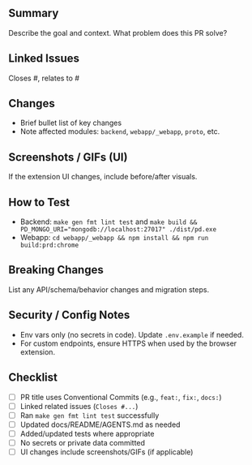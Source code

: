 ## Summary
Describe the goal and context. What problem does this PR solve?

## Linked Issues
Closes #<issue>, relates to #<issue>

## Changes
- Brief bullet list of key changes
- Note affected modules: `backend`, `webapp/_webapp`, `proto`, etc.

## Screenshots / GIFs (UI)
If the extension UI changes, include before/after visuals.

## How to Test
- Backend: `make gen fmt lint test` and `make build && PD_MONGO_URI="mongodb://localhost:27017" ./dist/pd.exe`
- Webapp: `cd webapp/_webapp && npm install && npm run build:prd:chrome`

## Breaking Changes
List any API/schema/behavior changes and migration steps.

## Security / Config Notes
- Env vars only (no secrets in code). Update `.env.example` if needed.
- For custom endpoints, ensure HTTPS when used by the browser extension.

## Checklist
- [ ] PR title uses Conventional Commits (e.g., `feat:`, `fix:`, `docs:`)
- [ ] Linked related issues (`Closes #...`)
- [ ] Ran `make gen fmt lint test` successfully
- [ ] Updated docs/README/AGENTS.md as needed
- [ ] Added/updated tests where appropriate
- [ ] No secrets or private data committed
- [ ] UI changes include screenshots/GIFs (if applicable)
